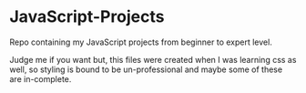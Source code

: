 # JavaScript-Projects
Repo containing my JavaScript projects from beginner to expert level.

Judge me if you want but, this files were created when I was learning css as well, so styling is bound to be un-professional and maybe some of these are in-complete.
